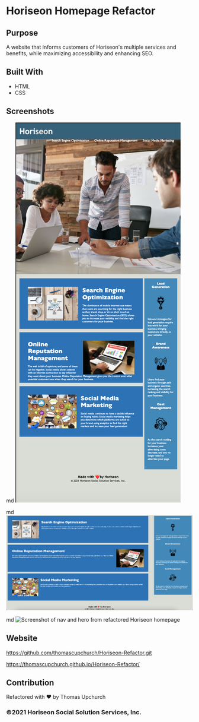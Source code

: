 # Horiseon Homepage Refactor

## Purpose
A website that informs customers of Horiseon's multiple services and benefits, while maximizing accessibility and enhancing SEO.

## Built With 
* HTML
* CSS

## Screenshots
md
![Full view of refactored Horiseon homepage](/assets/images/Horiseon-Full-View.png)

md
![Screenshot of main content of refactored Horiseon homepage](/assets/images/Horiseon-Main.png)

md
![Screenshot of nav and hero from refactored Horiseon homepage](/assets/images/Horiseon-Nav-and-Hero.png)


## Website
https://github.com/thomascupchurch/Horiseon-Refactor.git

https://thomascupchurch.github.io/Horiseon-Refactor/

## Contribution
Refactored with ❤️ by Thomas Upchurch

### ©2021 Horiseon Social Solution Services, Inc.
